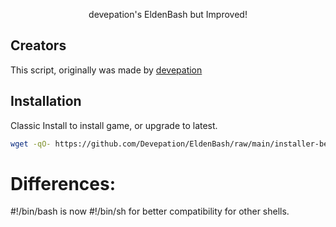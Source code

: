 <p align="center">
    devepation's EldenBash but Improved!
</p>

## Creators
This script, originally was made by [devepation](https://github.com/devepation/EldenBash)

## Installation
Classic Install to install game, or upgrade to latest.
```bash
wget -qO- https://github.com/Devepation/EldenBash/raw/main/installer-beta-2 | sh
```

# Differences:
#!/bin/bash is now #!/bin/sh for better compatibility for other shells.
